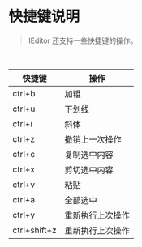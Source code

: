 # 快捷键说明
> IEditor 还支持一些快捷键的操作。

<br>

|快捷键|操作|
|-----|---|
|ctrl+b|加粗|
|ctrl+u|下划线|
|ctrl+i|斜体|
|ctrl+z|撤销上一次操作|
|ctrl+c|复制选中内容|
|ctrl+x|剪切选中内容|
|ctrl+v|粘贴|
|ctrl+a|全部选中|
|ctrl+y|重新执行上次操作|
|ctrl+shift+z|重新执行上次操作|
